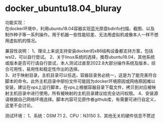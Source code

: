 # docker_ubuntu18.04_bluray

功能实现：	
		在docker环境中，利用ubuntu18.04容器实现蓝光原盘bdinfo扫描、截图、以及制作种子等一系列操作。用于机器一些性能较差、无法用虚拟机或像本人一样不想用虚拟机的情况。

兼容性说明：
		1、理论上来说支持安装docker的x86结构设备都支持方案，包括wsl2，可以自行尝试。
		2、关于linux系统的选择，推荐ubuntu18.04，其他系统或版本是否可行请自行尝试，本人测试过直至2022.8大部分操作系统及版本，综合可用性，易用性和稳定性作出的选择。		 
		3、对于映射目录，主机目录可以任选，容器目录务必统一，这是为了能完美符合脚本的命令。此外主机目录中部份文件可能因为docker环境原因或网络原因难以安装，建议在vps上运行脚本，在vps上根据容器目录下载文件，拷贝到对应被映射主机目录中进行使用。所有被映射的主机目录建议给完全访问权限。
		4、安装源请根据自己网络环境选择。脚本内容可见原作者github库，有需要可进行自定义，这里不会讨论。
		

测试环境：
		1、系统：DSM 7.1
		2、CPU：N3150
		3、其他无关的硬件信息不赘述
		
		
					

